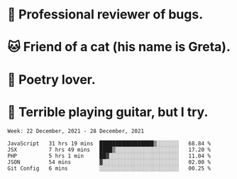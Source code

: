 # 🐛 Professional reviewer of bugs.
# 🐱 Friend of a cat (his name is Greta).
# 📜 Poetry lover.
# 🎸 Terrible playing guitar, but I try.

<!--START_SECTION:waka-->
```text
Week: 22 December, 2021 - 28 December, 2021

JavaScript   31 hrs 19 mins  █████████████████▒░░░░░░░   68.84 % 
JSX          7 hrs 49 mins   ████▒░░░░░░░░░░░░░░░░░░░░   17.20 % 
PHP          5 hrs 1 min     ██▓░░░░░░░░░░░░░░░░░░░░░░   11.04 % 
JSON         54 mins         ▓░░░░░░░░░░░░░░░░░░░░░░░░   02.00 % 
Git Config   6 mins          ░░░░░░░░░░░░░░░░░░░░░░░░░   00.25 % 
```
<!--END_SECTION:waka-->
